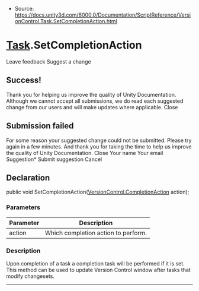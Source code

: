 * Source: https://docs.unity3d.com/6000.0/Documentation/ScriptReference/VersionControl.Task.SetCompletionAction.html

#  [Task](https://docs.unity3d.com/6000.0/Documentation/ScriptReference/VersionControl.Task.html).SetCompletionAction
Leave feedback
Suggest a change
## Success!
Thank you for helping us improve the quality of Unity Documentation. Although we cannot accept all submissions, we do read each suggested change from our users and will make updates where applicable.
Close
## Submission failed
For some reason your suggested change could not be submitted. Please <a>try again</a> in a few minutes. And thank you for taking the time to help us improve the quality of Unity Documentation.
Close
Your name Your email Suggestion* Submit suggestion
Cancel
## Declaration
public void SetCompletionAction([VersionControl.CompletionAction](https://docs.unity3d.com/6000.0/Documentation/ScriptReference/VersionControl.CompletionAction.html) action); 
### Parameters
Parameter | Description  
---|---  
action | Which completion action to perform.  
### Description
Upon completion of a task a completion task will be performed if it is set.
This method can be used to update Version Control window after tasks that modify changesets.
* * *
